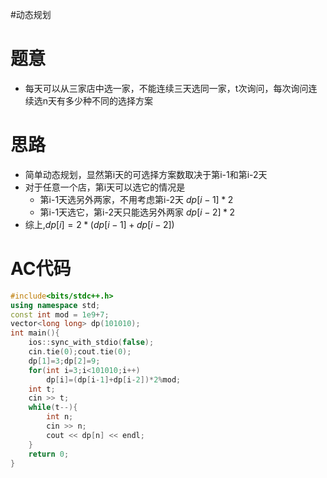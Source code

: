 #动态规划 
# 题意
- 每天可以从三家店中选一家，不能连续三天选同一家，t次询问，每次询问连续选n天有多少种不同的选择方案
# 思路
- 简单动态规划，显然第i天的可选择方案数取决于第i-1和第i-2天
- 对于任意一个店，第i天可以选它的情况是
    - 第i-1天选另外两家，不用考虑第i-2天 $dp[i-1]*2$
    - 第i-1天选它，第i-2天只能选另外两家 $dp[i-2]*2$
- 综上,$dp[i]=2*(dp[i-1]+dp[i-2])$
# AC代码
```cpp
#include<bits/stdc++.h>
using namespace std;
const int mod = 1e9+7;
vector<long long> dp(101010);
int main(){
    ios::sync_with_stdio(false);
    cin.tie(0);cout.tie(0);
    dp[1]=3;dp[2]=9;
    for(int i=3;i<101010;i++)
        dp[i]=(dp[i-1]+dp[i-2])*2%mod;
    int t;
    cin >> t;
    while(t--){
        int n;
        cin >> n;
        cout << dp[n] << endl;
    }
    return 0;
}
```